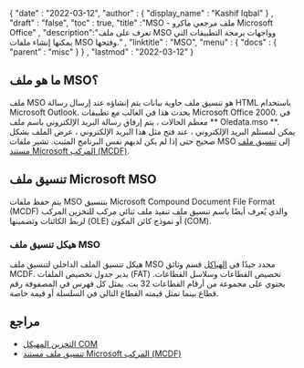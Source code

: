 {
  "date" : "2022-03-12",
  "author" : {
    "display_name" : "Kashif Iqbal"
} ,
  "draft" : "false",
  "toc" : true,
  "title" :"MSO - ملف مرجعي ماكرو Microsoft Office" ,
  "description":"تعرف على ملف MSO وواجهات برمجة التطبيقات التي يمكنها إنشاء ملفات MSO وفتحها." ,
  "linktitle" : "MSO",
  "menu" : {
    "docs" : {
      "parent" : "misc"
}
} ,
  "lastmod" : "2022-03-12"
}

## ما هو ملف MSO؟

ملف MSO هو تنسيق ملف حاوية بيانات يتم إنشاؤه عند إرسال رسالة HTML باستخدام Microsoft Outlook. يحدث هذا في الغالب مع تطبيقات Microsoft Office 2000. في معظم الحالات ، يتم إرفاق رسالة البريد الإلكتروني باسم ملف ** Oledata.mso **. يمكن لمستلم البريد الإلكتروني ، عند فتح مثل هذا البريد الإلكتروني ، عرض الملف بشكل صحيح حتى إذا لم يكن لديهم نفس البرنامج المثبت. تشير ملفات MSO إلى [تنسيق ملف مستند Microsoft المركب (MCDF)](https://learn.microsoft.com/en-us/openspecs/windows_protocols/ms-cfb/53989ce4-7b05-4f8d-829b-d08d6148375b).

## تنسيق ملف Microsoft MSO

يتم حفظ ملفات MSO بتنسيق Microsoft Compound Document File Format (MCDF) والذي يُعرف أيضًا باسم تنسيق ملف تنفيذ ملف ثنائي مركب للتخزين المركب لربط الكائنات وتضمينها (OLE) أو نموذج كائن المكون (COM).

### هيكل تنسيق ملف MSO

هيكل تنسيق الملف الداخلي لتنسيق ملف MSO محدد جيدًا في [الهياكل](https://learn.microsoft.com/en-us/openspecs/windows_protocols/ms-cfb/28488197-8193-49d7-84d8-dfd692418ccd) قسم وثائق MCDF. يدير جدول تخصيص الملفات (FAT) تخصيص القطاعات وسلاسل القطاعات. يحتوي على مجموعة من أرقام القطاعات 32 بت. يمثل كل فهرس في المصفوفة رقم قطاع بينما تمثل قيمته القطاع التالي في السلسلة أو قيمة خاصة.

## مراجع

* [التخزين المهيكل COM](https://en.wikipedia.org/wiki/COM_Structured_Storage)
* [تنسيق ملف مستند Microsoft المركب (MCDF)](https://learn.microsoft.com/en-us/openspecs/windows_protocols/ms-cfb/53989ce4-7b05-4f8d-829b-d08d6148375b)

